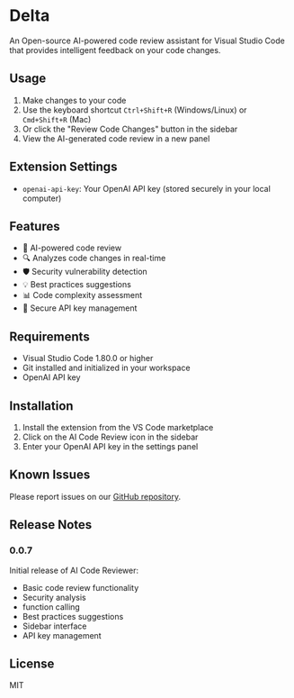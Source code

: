 # Delta

An Open-source AI-powered code review assistant for Visual Studio Code that provides intelligent feedback on your code changes.

## Usage

1. Make changes to your code
2. Use the keyboard shortcut `Ctrl+Shift+R` (Windows/Linux) or `Cmd+Shift+R` (Mac)
3. Or click the "Review Code Changes" button in the sidebar
4. View the AI-generated code review in a new panel

## Extension Settings

- `openai-api-key`: Your OpenAI API key (stored securely in your local computer)

## Features

- 🤖 AI-powered code review
- 🔍 Analyzes code changes in real-time
- 🛡️ Security vulnerability detection
- 💡 Best practices suggestions
- 📊 Code complexity assessment
- 🔑 Secure API key management

## Requirements

- Visual Studio Code 1.80.0 or higher
- Git installed and initialized in your workspace
- OpenAI API key

## Installation

1. Install the extension from the VS Code marketplace
2. Click on the AI Code Review icon in the sidebar
3. Enter your OpenAI API key in the settings panel

## Known Issues

Please report issues on our [GitHub repository](https://github.com/GeLi2001/Delta/issues).

## Release Notes

### 0.0.7

Initial release of AI Code Reviewer:

- Basic code review functionality
- Security analysis
- function calling
- Best practices suggestions
- Sidebar interface
- API key management

## License

MIT
